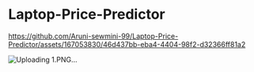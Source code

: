 # Laptop-Price-Predictor
https://github.com/Aruni-sewmini-99/Laptop-Price-Predictor/assets/167053830/46d437bb-eba4-4404-98f2-d32366ff81a2

![Uploading 1.PNG…]()


